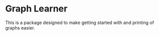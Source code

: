 # Graph Learner

This is a package designed to make getting started with and printing of graphs easier.